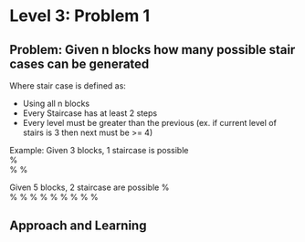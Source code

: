 # Level 3: Problem 1 #

## Problem: Given n blocks how many possible stair cases can be generated ##
Where stair case is defined as:
- Using all n blocks
- Every Staircase has at least 2 steps
- Every level must be greater than the previous (ex. if current level of stairs is 3 then next must be >= 4)

Example:
Given 3 blocks, 1 staircase is possible\
%\
% %

Given 5 blocks, 2 staircase are possible
%       
%       %
%       % %
% %     % %

## Approach and Learning ##

